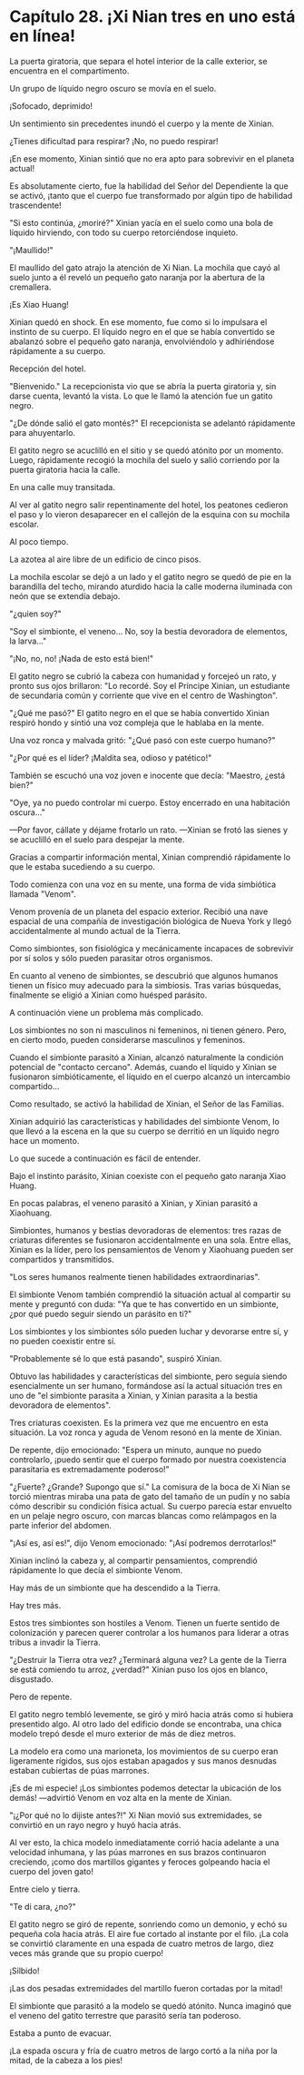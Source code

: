 
# Capítulo 28. ¡Xi Nian tres en uno está en línea!


La puerta giratoria, que separa el hotel interior de la calle exterior, se encuentra en el compartimento.

Un grupo de líquido negro oscuro se movía en el suelo.

¡Sofocado, deprimido!

Un sentimiento sin precedentes inundó el cuerpo y la mente de Xinian.

¿Tienes dificultad para respirar? ¡No, no puedo respirar!

¡En ese momento, Xinian sintió que no era apto para sobrevivir en el planeta actual!

Es absolutamente cierto, fue la habilidad del Señor del Dependiente la que se activó, ¡tanto que el cuerpo fue transformado por algún tipo de habilidad trascendente!

"Si esto continúa, ¿moriré?" Xinian yacía en el suelo como una bola de líquido hirviendo, con todo su cuerpo retorciéndose inquieto.

"¡Maullido!"

El maullido del gato atrajo la atención de Xi Nian. La mochila que cayó al suelo junto a él reveló un pequeño gato naranja por la abertura de la cremallera.

¡Es Xiao Huang!

Xinian quedó en shock. En ese momento, fue como si lo impulsara el instinto de su cuerpo. El líquido negro en el que se había convertido se abalanzó sobre el pequeño gato naranja, envolviéndolo y adhiriéndose rápidamente a su cuerpo.

Recepción del hotel.

"Bienvenido." La recepcionista vio que se abría la puerta giratoria y, sin darse cuenta, levantó la vista. Lo que le llamó la atención fue un gatito negro.

"¿De dónde salió el gato montés?" El recepcionista se adelantó rápidamente para ahuyentarlo.

El gatito negro se acuclilló en el sitio y se quedó atónito por un momento. Luego, rápidamente recogió la mochila del suelo y salió corriendo por la puerta giratoria hacia la calle.

En una calle muy transitada.

Al ver al gatito negro salir repentinamente del hotel, los peatones cedieron el paso y lo vieron desaparecer en el callejón de la esquina con su mochila escolar.

Al poco tiempo.

La azotea al aire libre de un edificio de cinco pisos.

La mochila escolar se dejó a un lado y el gatito negro se quedó de pie en la barandilla del techo, mirando aturdido hacia la calle moderna iluminada con neón que se extendía debajo.

"¿quien soy?"

"Soy el simbionte, el veneno... No, soy la bestia devoradora de elementos, la larva..."

"¡No, no, no! ¡Nada de esto está bien!"

El gatito negro se cubrió la cabeza con humanidad y forcejeó un rato, y pronto sus ojos brillaron: "Lo recordé. Soy el Príncipe Xinian, un estudiante de secundaria común y corriente que vive en el centro de Washington".

"¿Qué me pasó?" El gatito negro en el que se había convertido Xinian respiró hondo y sintió una voz compleja que le hablaba en la mente.

Una voz ronca y malvada gritó: "¿Qué pasó con este cuerpo humano?"

"¿Por qué es el líder? ¡Maldita sea, odioso y patético!"

También se escuchó una voz joven e inocente que decía: "Maestro, ¿está bien?"

"Oye, ya no puedo controlar mi cuerpo. Estoy encerrado en una habitación oscura..."

—Por favor, cállate y déjame frotarlo un rato. —Xinian se frotó las sienes y se acuclilló en el suelo para despejar la mente.

Gracias a compartir información mental, Xinian comprendió rápidamente lo que le estaba sucediendo a su cuerpo.

Todo comienza con una voz en su mente, una forma de vida simbiótica llamada "Venom".

Venom provenía de un planeta del espacio exterior. Recibió una nave espacial de una compañía de investigación biológica de Nueva York y llegó accidentalmente al mundo actual de la Tierra.

Como simbiontes, son fisiológica y mecánicamente incapaces de sobrevivir por sí solos y sólo pueden parasitar otros organismos.

En cuanto al veneno de simbiontes, se descubrió que algunos humanos tienen un físico muy adecuado para la simbiosis. Tras varias búsquedas, finalmente se eligió a Xinian como huésped parásito.

A continuación viene un problema más complicado.

Los simbiontes no son ni masculinos ni femeninos, ni tienen género. Pero, en cierto modo, pueden considerarse masculinos y femeninos.

Cuando el simbionte parasitó a Xinian, alcanzó naturalmente la condición potencial de "contacto cercano". Además, cuando el líquido y Xinian se fusionaron simbióticamente, el líquido en el cuerpo alcanzó un intercambio compartido...

Como resultado, se activó la habilidad de Xinian, el Señor de las Familias.

Xinian adquirió las características y habilidades del simbionte Venom, lo que llevó a la escena en la que su cuerpo se derritió en un líquido negro hace un momento.

Lo que sucede a continuación es fácil de entender.

Bajo el instinto parásito, Xinian coexiste con el pequeño gato naranja Xiao Huang.

En pocas palabras, el veneno parasitó a Xinian, y Xinian parasitó a Xiaohuang.

Simbiontes, humanos y bestias devoradoras de elementos: tres razas de criaturas diferentes se fusionaron accidentalmente en una sola. Entre ellas, Xinian es la líder, pero los pensamientos de Venom y Xiaohuang pueden ser compartidos y transmitidos.

"Los seres humanos realmente tienen habilidades extraordinarias".

El simbionte Venom también comprendió la situación actual al compartir su mente y preguntó con duda: "Ya que te has convertido en un simbionte, ¿por qué puedo seguir siendo un parásito en ti?"

Los simbiontes y los simbiontes sólo pueden luchar y devorarse entre sí, y no pueden coexistir entre sí.

"Probablemente sé lo que está pasando", suspiró Xinian.

Obtuvo las habilidades y características del simbionte, pero seguía siendo esencialmente un ser humano, formándose así la actual situación tres en uno de "el simbionte parasita a Xinian, y Xinian parasita a la bestia devoradora de elementos".

Tres criaturas coexisten. Es la primera vez que me encuentro en esta situación. La voz ronca y aguda de Venom resonó en la mente de Xinian.

De repente, dijo emocionado: "Espera un minuto, aunque no puedo controlarlo, ¡puedo sentir que el cuerpo formado por nuestra coexistencia parasitaria es extremadamente poderoso!"

"¿Fuerte? ¿Grande? Supongo que sí." La comisura de la boca de Xi Nian se torció mientras miraba una pata de gato del tamaño de un pudín y no sabía cómo describir su condición física actual. Su cuerpo parecía estar envuelto en un pelaje negro oscuro, con marcas blancas como relámpagos en la parte inferior del abdomen.

"¡Así es, así es!", dijo Venom emocionado: "¡Así podremos derrotarlos!"

Xinian inclinó la cabeza y, al compartir pensamientos, comprendió rápidamente lo que decía el simbionte Venom.

Hay más de un simbionte que ha descendido a la Tierra.

Hay tres más.

Estos tres simbiontes son hostiles a Venom. Tienen un fuerte sentido de colonización y parecen querer controlar a los humanos para liderar a otras tribus a invadir la Tierra.

"¿Destruir la Tierra otra vez? ¿Terminará alguna vez? La gente de la Tierra se está comiendo tu arroz, ¿verdad?" Xinian puso los ojos en blanco, disgustado.

Pero de repente.

El gatito negro tembló levemente, se giró y miró hacia atrás como si hubiera presentido algo. Al otro lado del edificio donde se encontraba, una chica modelo trepó desde el muro exterior de más de diez metros.

La modelo era como una marioneta, los movimientos de su cuerpo eran ligeramente rígidos, sus ojos estaban apagados y sus manos desnudas estaban cubiertas de púas marrones.

¡Es de mi especie! ¡Los simbiontes podemos detectar la ubicación de los demás! —advirtió Venom en voz alta en la mente de Xinian.

"¡¿Por qué no lo dijiste antes?!" Xi Nian movió sus extremidades, se convirtió en un rayo negro y huyó hacia atrás.

Al ver esto, la chica modelo inmediatamente corrió hacia adelante a una velocidad inhumana, y las púas marrones en sus brazos continuaron creciendo, ¡como dos martillos gigantes y feroces golpeando hacia el cuerpo del joven gato!

Entre cielo y tierra.

"Te di cara, ¿no?"

El gatito negro se giró de repente, sonriendo como un demonio, y echó su pequeña cola hacia atrás. El aire fue cortado al instante por el filo. ¡La cola se convirtió claramente en una espada de cuatro metros de largo, diez veces más grande que su propio cuerpo!

¡Silbido!

¡Las dos pesadas extremidades del martillo fueron cortadas por la mitad!

El simbionte que parasitó a la modelo se quedó atónito. Nunca imaginó que el veneno del gatito terrestre que parasitó sería tan poderoso.

Estaba a punto de evacuar.

¡La espada oscura y fría de cuatro metros de largo cortó a la niña por la mitad, de la cabeza a los pies!
